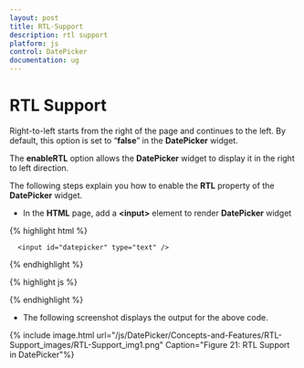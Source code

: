 ```yaml
---
layout: post
title: RTL-Support
description: rtl support
platform: js
control: DatePicker
documentation: ug
---
```


# RTL Support

Right-to-left starts from the right of the page and continues to the left. By default, this option is set to “**false**” in the **DatePicker** widget. 

The **enableRTL** option allows the **DatePicker** widget to display it in the right to left direction.

The following steps explain you how to enable the **RTL** property of the **DatePicker** widget.

* In the **HTML** page, add a **&lt;input&gt;** element to render **DatePicker** widget

{% highlight html %}

      <input id="datepicker" type="text" />
      
  {% endhighlight %}
  
  {% highlight js %}

  <script type="text/javascript">
    // Add the code to enable the RTL property of the DatePicker widget
        $(function () {
            // declaration
            $("#datepicker").ejDatePicker({
                enableRTL: true
            });
        });
    </script>

  {% endhighlight %}


*  The following screenshot displays the output for the above code.

{% include image.html url="/js/DatePicker/Concepts-and-Features/RTL-Support_images/RTL-Support_img1.png" Caption="Figure 21: RTL Support in DatePicker"%}

